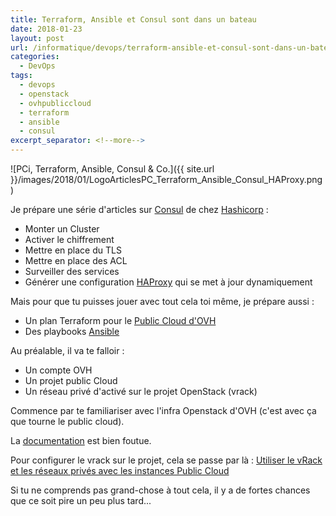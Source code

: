 ```yaml
---
title: Terraform, Ansible et Consul sont dans un bateau
date: 2018-01-23
layout: post
url: /informatique/devops/terraform-ansible-et-consul-sont-dans-un-bateau/
categories:
  - DevOps
tags:
  - devops
  - openstack
  - ovhpubliccloud
  - terraform
  - ansible
  - consul
excerpt_separator: <!--more-->
---
```

![PCi, Terraform, Ansible, Consul & Co.]({{ site.url }}/images/2018/01/LogoArticlesPC_Terraform_Ansible_Consul_HAProxy.png)

Je prépare une série d'articles sur [Consul](https://www.consul.io/) de chez [Hashicorp](https://www.hashicorp.com/) :
- Monter un Cluster
- Activer le chiffrement
- Mettre en place du TLS
- Mettre en place des ACL
- Surveiller des services
- Générer une configuration [HAProxy](https://www.haproxy.org/) qui se met à jour dynamiquement

<!--more-->

Mais pour que tu puisses jouer avec tout cela toi même, je prépare aussi :
- Un plan Terraform pour le [Public Cloud d'OVH](https://www.ovh.com/fr/public-cloud/instances/)
- Des playbooks [Ansible](https://www.ansible.com/)

Au préalable, il va te falloir :
- Un compte OVH
- Un projet public Cloud
- Un réseau privé d'activé sur le projet OpenStack (vrack)

Commence par te familiariser avec l'infra Openstack d'OVH (c'est avec ça que tourne le public cloud).

La [documentation](https://docs.ovh.com/fr/public-cloud/) est bien foutue.

Pour configurer le vrack sur le projet, cela se passe par là :
[Utiliser le vRack et les réseaux privés avec les instances Public Cloud](https://docs.ovh.com/fr/public-cloud/utiliser-le-vrack-et-les-reseaux-prives-avec-les-instances-public-cloud/)

Si tu ne comprends pas grand-chose à tout cela, il y a de fortes chances que ce soit pire un peu plus tard...
